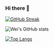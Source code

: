 ### Hi there 👋

<!-- [![GitHub Streak](https://streak-stats.demolab.com/?user=weiningwei&theme=radical&date_format=Y-m-d)](https://git.io/streak-stats) -->
[![GitHub Streak](https://github-readme-streak-stats-eight-beta.vercel.app?user=weiningwei&theme=radical&locale=zh_Hans&date_format=Y-m-d)](https://git.io/streak-stats)

<!-- https://github-readme-stats.vercel.app -->
<!-- https://github-readme-stats-one-beta-12.vercel.app -->

![Wei's GitHub stats](https://github-readme-stats-one-beta-12.vercel.app/api?username=weiningwei&show_icons=true&theme=radical&count_private=true)

[![Top Langs](https://github-readme-stats-one-beta-12.vercel.app/api/top-langs/?username=weiningwei&layout=compact)](https://github.com/anuraghazra/github-readme-stats)


<!--
**weiningwei/weiningwei** is a ✨ _special_ ✨ repository because its `README.md` (this file) appears on your GitHub profile.

Here are some ideas to get you started:

- 🔭 I’m currently working on ...
- 🌱 I’m currently learning ...
- 👯 I’m looking to collaborate on ...
- 🤔 I’m looking for help with ...
- 💬 Ask me about ...
- 📫 How to reach me: ...
- 😄 Pronouns: ...
- ⚡ Fun fact: ...
-->
